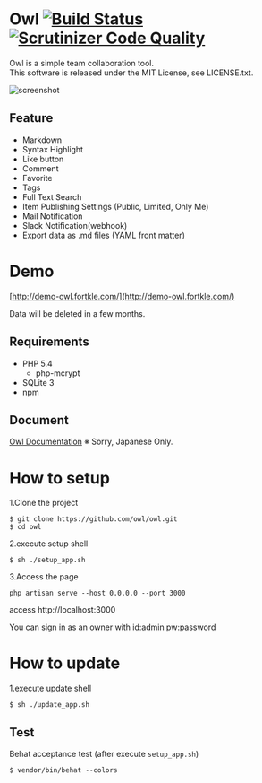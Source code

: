 # Owl [![Build Status](https://travis-ci.org/owl/owl.svg?branch=master)](https://travis-ci.org/owl/owl) [![Scrutinizer Code Quality](https://scrutinizer-ci.com/g/owl/owl/badges/quality-score.png?b=master)](https://scrutinizer-ci.com/g/owl/owl/?branch=master)

Owl is a simple team collaboration tool.  
This software is released under the MIT License, see LICENSE.txt.

![screenshot](https://raw.githubusercontent.com/wiki/fortkle/owl/images/owl_screenshot.png)

## Feature

- Markdown
- Syntax Highlight
- Like button
- Comment
- Favorite
- Tags
- Full Text Search
- Item Publishing Settings (Public, Limited, Only Me)
- Mail Notification
- Slack Notification(webhook)
- Export data as .md files (YAML front matter)

# Demo

[http://demo-owl.fortkle.com/](http://demo-owl.fortkle.com/)  

Data will be deleted in a few months.

## Requirements

- PHP 5.4
  - php-mcrypt
- SQLite 3
- npm

## Document
[Owl Documentation](https://github.com/owl/owl/wiki)
※ Sorry, Japanese Only.

# How to setup
1.Clone the project

```
$ git clone https://github.com/owl/owl.git
$ cd owl
```

2.execute setup shell

```
$ sh ./setup_app.sh
```

3.Access the page

```
php artisan serve --host 0.0.0.0 --port 3000
```

access http://localhost:3000

You can sign in as an owner with id:admin pw:password

# How to update
1.execute update shell

```
$ sh ./update_app.sh
```

## Test
Behat acceptance test
(after execute `setup_app.sh`)

```
$ vendor/bin/behat --colors
```
